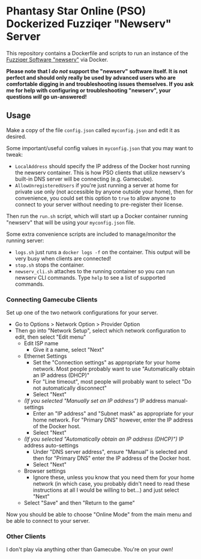 # Phantasy Star Online (PSO) Dockerized Fuzziqer "Newserv" Server

This repository contains a Dockerfile and scripts to run an instance of the
[Fuzziqer Software "newserv"](https://github.com/fuzziqersoftware/newserv)
via Docker.

**Please note that I _do not_ support the "newserv" software itself. It is not perfect and should
only really be used by advanced users who are comfortable digging in and troubleshooting issues 
themselves. If you ask me for help with configuring or troubleshooting "newserv", your questions
_will_ go un-answered!**

## Usage

Make a copy of the file `config.json` called `myconfig.json` and edit it as desired.

Some important/useful config values in `myconfig.json` that you may want to tweak:

* `LocalAddress` should specify the IP address of the Docker host running the newserv container. This is how PSO clients that utilize newserv's built-in DNS server will be connecting (e.g. Gamecube).
* `AllowUnregisteredUsers` if you're just running a server at home for private use only (not accessible by anyone outside your home), then for convenience, you could set this option to `true` to allow anyone to connect to your server without needing to pre-register their license.

Then run the `run.sh` script, which will start up a Docker container running "newserv" that
will be using your `myconfig.json` file.

Some extra convenience scripts are included to manage/monitor the running server:

* `logs.sh` just runs a `docker logs -f` on the container. This output will be very busy when clients are connected!
* `stop.sh` stops the container.
* `newserv_cli.sh` attaches to the running container so you can run newserv CLI commands. Type `help` to see a list of supported commands.

### Connecting Gamecube Clients

Set up one of the two network configurations for your server.

* Go to Options > Network Option > Provider Option
* Then go into "Network Setup", select which network configuration to edit, then select "Edit menu"
  * Edit ISP name
    * Give it a name, select "Next"
  * Ethernet Settings
    * Set the "Connection settings" as appropriate for your home network. Most people probably want to use "Automatically obtain an IP address (DHCP)"
    * For "Line timeout", most people will probably want to select "Do not automatically disconnect"
    * Select "Next"
  * _(If you selected "Manually set an IP address")_ IP address manual-settings
    * Enter an "IP address" and "Subnet mask" as appropriate for your home network. For "Primary DNS" however, enter the IP address of the Docker host.
    * Select "Next"
  * _(If you selected "Automatically obtain an IP address (DHCP)")_ IP address auto-settings
    * Under "DNS server address", ensure "Manual" is selected and then for "Primary DNS" enter the IP address of the Docker host.
    * Select "Next"
  * Browser settings
    * Ignore these, unless you know that you need them for your home network (in which case, you probably didn't need to read these instructions at all I would be willing to bet...) and just select "Next"
  * Select "Save" and then "Return to the game"

Now you should be able to choose "Online Mode" from the main menu and be able to connect to your server.

### Other Clients

I don't play via anything other than Gamecube. You're on your own!
